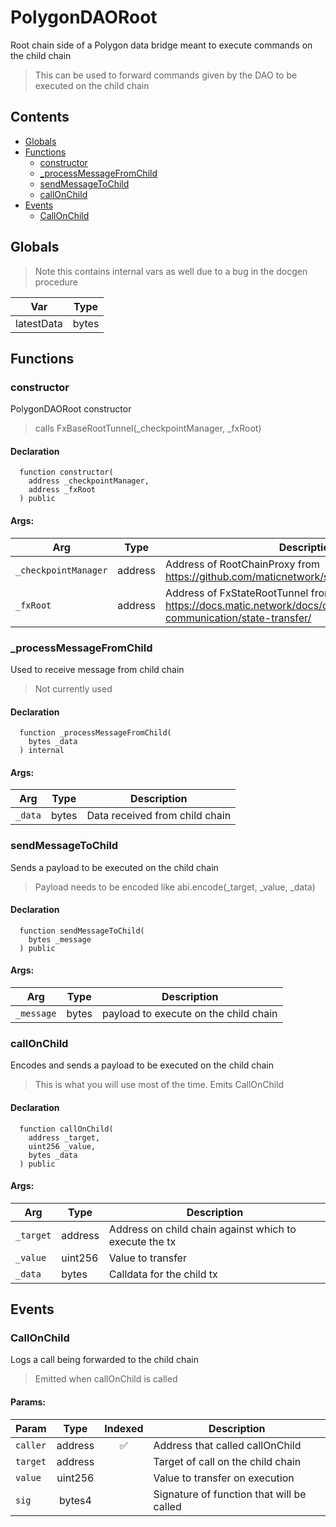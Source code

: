 # PolygonDAORoot


Root chain side of a Polygon data bridge meant to execute commands on the child chain

> This can be used to forward commands given by the DAO to be executed on the child chain

## Contents
<!-- START doctoc generated TOC please keep comment here to allow auto update -->
<!-- DON'T EDIT THIS SECTION, INSTEAD RE-RUN doctoc TO UPDATE -->

- [Globals](#globals)
- [Functions](#functions)
  - [constructor](#constructor)
  - [_processMessageFromChild](#_processmessagefromchild)
  - [sendMessageToChild](#sendmessagetochild)
  - [callOnChild](#callonchild)
- [Events](#events)
  - [CallOnChild](#callonchild)

<!-- END doctoc generated TOC please keep comment here to allow auto update -->

## Globals

> Note this contains internal vars as well due to a bug in the docgen procedure

| Var | Type |
| --- | :---: |
| latestData | bytes |



## Functions

### constructor
PolygonDAORoot constructor

> calls FxBaseRootTunnel(_checkpointManager, _fxRoot) 


#### Declaration
```solidity
  function constructor(
    address _checkpointManager,
    address _fxRoot
  ) public
```

#### Args:
| Arg | Type | Description |
| --- | --- | --- |
|`_checkpointManager` | address | Address of RootChainProxy from https://github.com/maticnetwork/static/tree/master/network
|`_fxRoot` | address | Address of FxStateRootTunnel from https://docs.matic.network/docs/develop/l1-l2-communication/state-transfer/

### _processMessageFromChild
Used to receive message from child chain

> Not currently used


#### Declaration
```solidity
  function _processMessageFromChild(
    bytes _data
  ) internal
```

#### Args:
| Arg | Type | Description |
| --- | --- | --- |
|`_data` | bytes | Data received from child chain

### sendMessageToChild
Sends a payload to be executed on the child chain

> Payload needs to be encoded like abi.encode(_target, _value, _data)


#### Declaration
```solidity
  function sendMessageToChild(
    bytes _message
  ) public
```

#### Args:
| Arg | Type | Description |
| --- | --- | --- |
|`_message` | bytes | payload to execute on the child chain

### callOnChild
Encodes and sends a payload to be executed on the child chain

> This is what you will use most of the time. Emits CallOnChild


#### Declaration
```solidity
  function callOnChild(
    address _target,
    uint256 _value,
    bytes _data
  ) public
```

#### Args:
| Arg | Type | Description |
| --- | --- | --- |
|`_target` | address | Address on child chain against which to execute the tx
|`_value` | uint256 | Value to transfer
|`_data` | bytes | Calldata for the child tx



## Events

### CallOnChild
Logs a call being forwarded to the child chain

> Emitted when callOnChild is called

  

#### Params:
| Param | Type | Indexed | Description |
| --- | :---: | :---: | --- |
|`caller` | address | :white_check_mark: | Address that called callOnChild
|`target` | address |  | Target of call on the child chain
|`value` | uint256 |  | Value to transfer on execution
|`sig` | bytes4 |  | Signature of function that will be called
